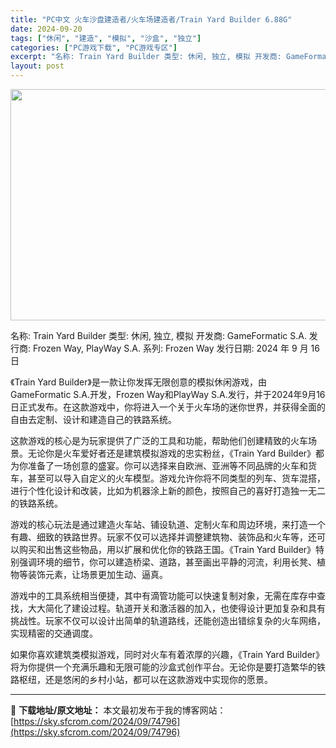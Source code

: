 ```yaml
---
title: "PC中文 火车沙盘建造者/火车场建造者/Train Yard Builder 6.88G"
date: 2024-09-20
tags: ["休闲", "建造", "模拟", "沙盒", "独立"]
categories: ["PC游戏下载", "PC游戏专区"]
excerpt: "名称: Train Yard Builder 类型: 休闲, 独立, 模拟 开发商: GameFormatic S.A. 发行商: Frozen Way, PlayWay S.A. 系列: Frozen Way 发行日期: 2024 年 9 月 16 日 《Train Yard Builder》是一&hellip;"
layout: post
---
```


<img class="aligncenter size-full wp-image-74797" src="https://sky.sfcrom.com/wp-content/uploads/2024/09/2024092002590328.webp" alt="" width="660" height="370" />

名称: Train Yard Builder
类型: 休闲, 独立, 模拟
开发商: GameFormatic S.A.
发行商: Frozen Way, PlayWay S.A.
系列: Frozen Way
发行日期: 2024 年 9 月 16 日

《Train Yard Builder》是一款让你发挥无限创意的模拟休闲游戏，由GameFormatic S.A.开发，Frozen Way和PlayWay S.A.发行，并于2024年9月16日正式发布。在这款游戏中，你将进入一个关于火车场的迷你世界，并获得全面的自由去定制、设计和建造自己的铁路系统。

这款游戏的核心是为玩家提供了广泛的工具和功能，帮助他们创建精致的火车场景。无论你是火车爱好者还是建筑模拟游戏的忠实粉丝，《Train Yard Builder》都为你准备了一场创意的盛宴。你可以选择来自欧洲、亚洲等不同品牌的火车和货车，甚至可以导入自定义的火车模型。游戏允许你将不同类型的列车、货车混搭，进行个性化设计和改装，比如为机器涂上新的颜色，按照自己的喜好打造独一无二的铁路系统。

游戏的核心玩法是通过建造火车站、铺设轨道、定制火车和周边环境，来打造一个有趣、细致的铁路世界。玩家不仅可以选择并调整建筑物、装饰品和火车等，还可以购买和出售这些物品，用以扩展和优化你的铁路王国。《Train Yard Builder》特别强调环境的细节，你可以建造桥梁、道路，甚至画出平静的河流，利用长凳、植物等装饰元素，让场景更加生动、逼真。

游戏中的工具系统相当便捷，其中有滴管功能可以快速复制对象，无需在库存中查找，大大简化了建设过程。轨道开关和激活器的加入，也使得设计更加复杂和具有挑战性。玩家不仅可以设计出简单的轨道路线，还能创造出错综复杂的火车网络，实现精密的交通调度。

如果你喜欢建筑类模拟游戏，同时对火车有着浓厚的兴趣，《Train Yard Builder》将为你提供一个充满乐趣和无限可能的沙盒式创作平台。无论你是要打造繁华的铁路枢纽，还是悠闲的乡村小站，都可以在这款游戏中实现你的愿景。

---
📖 **下载地址/原文地址：** 本文最初发布于我的博客网站：[https://sky.sfcrom.com/2024/09/74796](https://sky.sfcrom.com/2024/09/74796)
